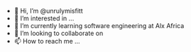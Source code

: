 - 👋 Hi, I’m @unrulymisfitt
- 👀 I’m interested in ...
- 🌱 I’m currently learning software engineering at Alx Africa
- 💞️ I’m looking to collaborate on
- 📫 How to reach me ...

<!---
unrulymisfitt/unrulymisfitt is a ✨ special ✨ repository because its `README.md` (this file) appears on your GitHub profile.
You can click the Preview link to take a look at your changes.
--->
